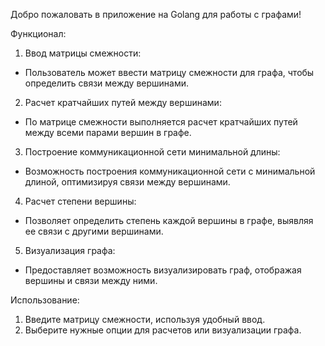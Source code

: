 Добро пожаловать в приложение на Golang для работы с графами!

Функционал:
1. Ввод матрицы смежности:
- Пользователь может ввести матрицу смежности для графа, чтобы определить связи между вершинами.

2. Расчет кратчайших путей между вершинами:
- По матрице смежности выполняется расчет кратчайших путей между всеми парами вершин в графе.

3. Построение коммуникационной сети минимальной длины:
- Возможность построения коммуникационной сети с минимальной длиной, оптимизируя связи между вершинами.

4. Расчет степени вершины:
- Позволяет определить степень каждой вершины в графе, выявляя ее связи с другими вершинами.

5. Визуализация графа:
- Предоставляет возможность визуализировать граф, отображая вершины и связи между ними.

Использование:
1. Введите матрицу смежности, используя удобный ввод.
2. Выберите нужные опции для расчетов или визуализации графа.
